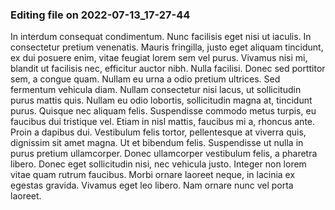 

### Editing file on 2022-07-13_17-27-44

In interdum consequat condimentum. Nunc facilisis eget nisi ut iaculis. In consectetur pretium venenatis. Mauris fringilla, justo eget aliquam tincidunt, ex dui posuere enim, vitae feugiat lorem sem vel purus. Vivamus nisi mi, blandit ut facilisis nec, efficitur auctor nibh. Nulla facilisi. Donec sed porttitor sem, a congue quam. Nullam eu urna a odio pretium ultrices. Sed fermentum vehicula diam. Nullam consectetur nisi lacus, ut sollicitudin purus mattis quis. Nullam eu odio lobortis, sollicitudin magna at, tincidunt purus. Quisque nec aliquam felis. Suspendisse commodo metus turpis, eu faucibus dui tristique vel. Etiam in nisl mattis, faucibus mi a, rhoncus ante. Proin a dapibus dui.
Vestibulum felis tortor, pellentesque at viverra quis, dignissim sit amet magna. Ut et bibendum felis. Suspendisse ut nulla in purus pretium ullamcorper. Donec ullamcorper vestibulum felis, a pharetra libero. Donec eget sollicitudin nisi, nec vehicula justo. Integer non lorem vitae quam rutrum faucibus. Morbi ornare laoreet neque, in lacinia ex egestas gravida. Vivamus eget leo libero. Nam ornare nunc vel porta laoreet.



